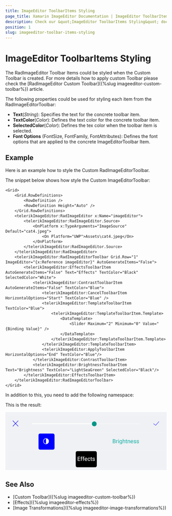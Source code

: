 ```yaml
---
title: ImageEditor ToolbarItems Styling
page_title: Xamarin ImageEditor Documentation | ImageEditor ToolbarItems Styling
description: Check our &quot;ImageEditor ToolbarItems Styling&quot; documentation article for Telerik ImageEditor for Xamarin control.
position: 1
slug: imageeditor-toolbar-items-styling
---
```


# ImageEditor ToolbarItems Styling

The RadImageEditor Toolbar Items could be styled when the Custom Toolbar is created. For more details how to apply custom Toolbar please check the [RadImageEditor Custom Toolbar]({%slug imageeditor-custom-toolbar%}) article.

The following properties could be used for styling each item from the RadImageEditorToolbar:

* **Text**(*String*): Specifies the text for the concrete toolbar item.
* **TextColor**(*Color*): Defines the text color for the concrete toolbar item.
* **SelectedColor**(*Color*): Defines the tex color when the toolbar item is selected.
* **Font Options** (FontSize, FontFamily, FontAttributes): Defines the font options that are applied to the concrete ImageEditorToolbar Item.

## Example

Here is an example how to style the Custom RadImageEditorToolbar.

The snippet below shows how style the Custom ImageEditorToolbar:

```XAML
<Grid>
    <Grid.RowDefinitions>
        <RowDefinition />
        <RowDefinition Height="Auto" />
    </Grid.RowDefinitions>
    <telerikImageEditor:RadImageEditor x:Name="imageEditor">
        <telerikImageEditor:RadImageEditor.Source>
            <OnPlatform x:TypeArguments="ImageSource" Default="cat4.jpeg">
                <On Platform="UWP">Assets\cat4.jpeg</On>
            </OnPlatform>
        </telerikImageEditor:RadImageEditor.Source>
    </telerikImageEditor:RadImageEditor>
    <telerikImageEditor:RadImageEditorToolbar Grid.Row="1" ImageEditor="{x:Reference imageEditor}" AutoGenerateItems="False">
        <telerikImageEditor:EffectsToolbarItem AutoGenerateItems="False" Text="Effects" TextColor="Black" SelectedColor="White">
            <telerikImageEditor:ContrastToolbarItem AutoGenerateItems="False" TextColor="Blue">
                <telerikImageEditor:CancelToolbarItem HorizontalOptions="Start" TextColor="Blue" />
                <telerikImageEditor:TemplateToolbarItem TextColor="Blue">
                    <telerikImageEditor:TemplateToolbarItem.Template>
                        <DataTemplate>
                            <Slider Maximum="2" Minimum="0" Value="{Binding Value}" />
                        </DataTemplate>
                    </telerikImageEditor:TemplateToolbarItem.Template>
                </telerikImageEditor:TemplateToolbarItem>
                <telerikImageEditor:ApplyToolbarItem HorizontalOptions="End" TextColor="Blue"/>
            </telerikImageEditor:ContrastToolbarItem>
            <telerikImageEditor:BrightnessToolbarItem Text="Brightness" TextColor="LightSeaGreen" SelectedColor="Black"/>
        </telerikImageEditor:EffectsToolbarItem>
    </telerikImageEditor:RadImageEditorToolbar>
</Grid>
```

In addition to this, you need to add the following namespace:

<snippet id='xmlns-telerikimageeditor'/>

This is the result:

![ImageEditor Toolbar](../images/imageeditor-toolbar-items-styling.png "ImageEditor Toolbar")

## See Also

- [Custom Toolbar]({%slug imageeditor-custom-toolbar%})
- [Effects]({%slug imageeditor-effects%})
- [Image Transformations]({%slug imageeditor-image-transformations%})